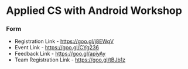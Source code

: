 # Applied CS with Android Workshop

### Form

* Registration Link - https://goo.gl/j8EWqV
* Event Link - https://goo.gl/CYg236
* Feedback Link - https://goo.gl/apiyAy
* Team Registration Link - https://goo.gl/tBJb1z
